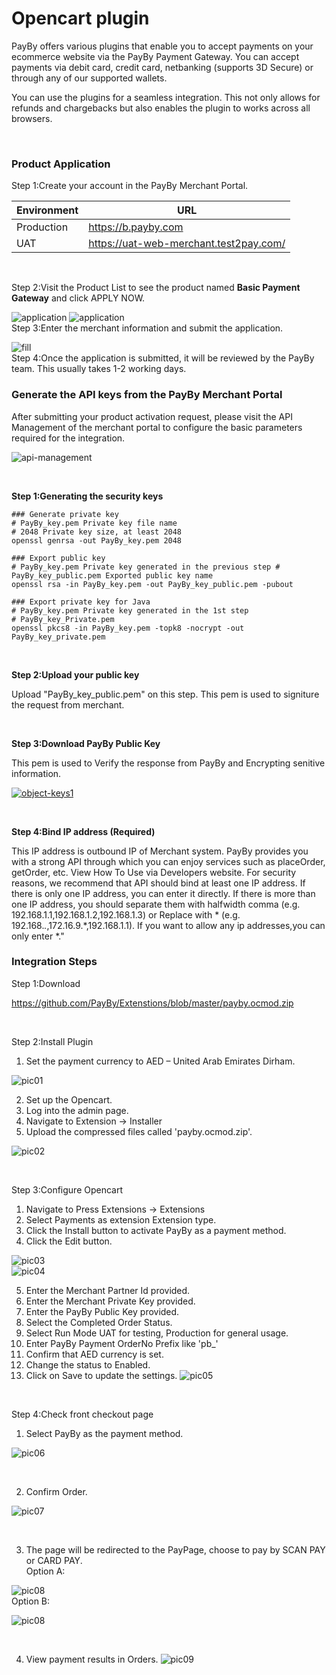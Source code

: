# Opencart plugin

PayBy offers various plugins that enable you to accept payments on your ecommerce website via the PayBy Payment Gateway. You can accept payments via debit card, credit card, netbanking (supports 3D Secure) or through any of our supported wallets.

You can use the plugins for a seamless integration. This not only allows for refunds and chargebacks but also enables the plugin to works across all browsers.

<br/>

### Product Application
Step 1:Create your account in the PayBy Merchant Portal.

| Environment                 | URL                                                       |
| ---------------------- | ------------------------------------------------------------ |
| Production      | https://b.payby.com |
| UAT      | https://uat-web-merchant.test2pay.com/ |

<br/>

Step 2:Visit the Product List to see the product named **Basic Payment Gateway** and click APPLY NOW.

![application](./pic/apply.png)
![application](./pic/apply2.png)
<br/> 
Step 3:Enter the merchant information and submit the application.

![fill](./pic/fill.png)
<br/> 
Step 4:Once the application is submitted, it will be reviewed by the PayBy team. This usually takes 1-2 working days.
<br/>   

### Generate the API keys from the PayBy Merchant Portal

After submitting your product activation request, please visit the API Management of the merchant portal to configure the basic parameters required for the integration.

![api-management](./pic/api-management4.png)

<br/>

**Step 1:Generating the security keys**

```shell
### Generate private key
# PayBy_key.pem Private key file name
# 2048 Private key size, at least 2048
openssl genrsa -out PayBy_key.pem 2048

### Export public key
# PayBy_key.pem Private key generated in the previous step # PayBy_key_public.pem Exported public key name
openssl rsa -in PayBy_key.pem -out PayBy_key_public.pem -pubout

### Export private key for Java
# PayBy_key.pem Private key generated in the 1st step
# PayBy_key_Private.pem
openssl pkcs8 -in PayBy_key.pem -topk8 -nocrypt -out PayBy_key_private.pem
```

<br/>

**Step 2:Upload your public key**

Upload "PayBy_key_public.pem" on this step. This pem is used to signiture the request from merchant.

<br/>

**Step 3:Download PayBy Public Key**

This pem is used to Verify the response from PayBy and Encrypting senitive information.

[![object-keys1](./pic/object-keys1.png)](https://mermaid-js.github.io/mermaid-live-editor/#/edit/eyJjb2RlIjoiICAgIGdyYXBoIExSXG4gICAgICAgIEFbXCJvcmlnaW5hbCBjb250ZW50IG9mIHJlcXVlc3QgYm9keVwiXSAtLSBVVEYtOCBlbmNvZGluZyAtLT5CW1wiZW5jb2RlZCBtZXNzYWdlXCJdIC0tIFNIQTI1NndpdGhSU0EgLS0-Q1tcInNpZ25hdHVyZVwiXSAtLSBCYXNlNjQgLS0-IERbXCJmaW5hbCBzaWduYXR1cmUgb3V0cHV0XCJdXG4iLCJtZXJtYWlkIjp7InRoZW1lIjoiZGVmYXVsdCIsInNlcXVlbmNlIjp7ImRpYWdyYW1NYXJnaW5YIjo1MCwiZGlhZ3JhbU1hcmdpblkiOjEwLCJhY3Rvck1hcmdpbiI6NTAsIndpZHRoIjo0MDAsImhlaWdodCI6NjUsImJveE1hcmdpbiI6MTAsImJveFRleHRNYXJnaW4iOjUsIm5vdGVNYXJnaW4iOjEwLCJtZXNzYWdlTWFyZ2luIjozNSwibWlycm9yQWN0b3JzIjp0cnVlLCJib3R0b21NYXJnaW5BZGoiOjEsInVzZU1heFdpZHRoIjp0cnVlLCJyaWdodEFuZ2xlcyI6ZmFsc2UsInNob3dTZXF1ZW5jZU51bWJlcnMiOmZhbHNlfX0sInVwZGF0ZUVkaXRvciI6ZmFsc2V9)

<br/>

**Step 4:Bind IP address (Required)**

This IP address is outbound IP of Merchant system. PayBy provides you with a strong API through which you can enjoy services such as placeOrder, getOrder, etc. View How To Use via Developers website.
For security reasons, we recommend that API should bind at least one IP address.
If there is only one IP address, you can enter it directly. If there is more than one IP address, you should separate them with halfwidth comma (e.g. 192.168.1.1,192.168.1.2,192.168.1.3) or Replace with *
(e.g. 192.168.*.*,172.16.9.*,192.168.1.1). If you want to allow any ip addresses,you can only enter *."



### Integration Steps

Step 1:Download

https://github.com/PayBy/Extenstions/blob/master/payby.ocmod.zip

<br/>

Step 2:Install Plugin

1. Set the payment currency to AED – United Arab Emirates Dirham.

![pic01](./pic/pic01.png)  

2. Set up the Opencart.
3. Log into the admin page.    
4. Navigate to Extension → Installer  
5. Upload the compressed files called 'payby.ocmod.zip'.

![pic02](./pic/pic02.png)

<br/>

Step 3:Configure Opencart

1. Navigate to Press Extensions → Extensions 
2. Select Payments as extension Extension type.
3. Click the Install button to activate PayBy as a payment method.
4. Click the Edit button. 

![pic03](./pic/pic03.png)  
![pic04](./pic/pic04.png)  

5. Enter the Merchant Partner Id provided. 
6. Enter the Merchant Private Key provided. 
7. Enter the PayBy Public Key provided.  
8. Select the Completed Order Status. 
9. Select Run Mode UAT for testing, Production for general usage. 
10. Enter PayBy Payment OrderNo Prefix like 'pb_'  
11. Confirm that AED currency is set.
12. Change the status to Enabled. 
13. Click on Save to update the settings.
![pic05](./pic/pic05.png)  

<br/>

Step 4:Check front checkout page

1. Select PayBy as the payment method.

![pic06](./pic/pic06.png)

<br/>

2. Confirm Order. 

![pic07](./pic/pic07.png)

<br/>

3. The page will be redirected to the PayPage, choose to pay by SCAN PAY or CARD PAY.<br/>
Option A:

![pic08](./pic/paypage1.png)  
Option B: 

![pic08](./pic/paypage2.jpg) 

<br/>

4. View payment results in Orders.
    ![pic09](./pic/pic09.png)  